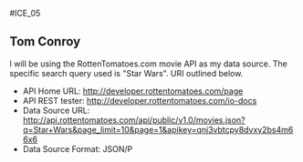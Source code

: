 #ICE_05
## Tom Conroy

I will be using the RottenTomatoes.com movie API as my data source.
The specific search query used is "Star Wars". URI outlined below.

- API Home URL:       http://developer.rottentomatoes.com/page
- API REST tester:    http://developer.rottentomatoes.com/io-docs
- Data Source URL:    http://api.rottentomatoes.com/api/public/v1.0/movies.json?q=Star+Wars&page_limit=10&page=1&apikey=qnj3vbtcpy8dvxy2bs4m66x6
- Data Source Format: JSON/P